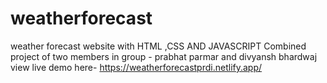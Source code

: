 # weatherforecast
weather forecast website with HTML ,CSS AND JAVASCRIPT
Combined project of two members in group - prabhat parmar and divyansh bhardwaj
view live demo here- https://weatherforecastprdi.netlify.app/
